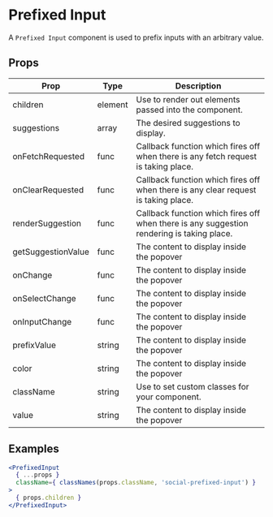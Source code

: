 # Prefixed Input

A `Prefixed Input` component is used to prefix inputs with an arbitrary value.

## Props

| Prop | Type | Description |
| ---- | ---- | ----------- |
| children | element | Use to render out elements passed into the component. |
| suggestions | array | The desired suggestions to display. |
| onFetchRequested | func | Callback function which fires off when there is any fetch request is taking place. |
| onClearRequested | func | Callback function which fires off when there is any clear request is taking place. |
| renderSuggestion | func | Callback function which fires off when there is any suggestion rendering is taking place. |
| getSuggestionValue | func | The content to display inside the popover |
| onChange | func | The content to display inside the popover |
| onSelectChange | func | The content to display inside the popover |
| onInputChange | func | The content to display inside the popover |
| prefixValue | string | The content to display inside the popover |
| color | string | The content to display inside the popover |
| className | string | Use to set custom classes for your component. |
| value | string | The content to display inside the popover |

## Examples

```jsx
<PrefixedInput
  { ...props }
  className={ classNames(props.className, 'social-prefixed-input') }
>
  { props.children }
</PrefixedInput>
```
